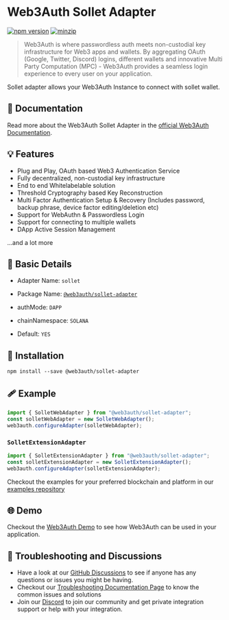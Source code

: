 # Web3Auth Sollet Adapter

[![npm version](https://img.shields.io/npm/v/@web3auth/sollet-adapter?label=%22%22)](https://www.npmjs.com/package/@web3auth/sollet-adapter/v/latest)
[![minzip](https://img.shields.io/bundlephobia/minzip/@web3auth/sollet-adapter?label=%22%22)](https://bundlephobia.com/result?p=@web3auth/sollet-adapter@latest)

> Web3Auth is where passwordless auth meets non-custodial key infrastructure for Web3 apps and wallets. By aggregating OAuth (Google, Twitter, Discord) logins, different wallets and innovative Multi Party Computation (MPC) - Web3Auth provides a seamless login experience to every user on your application.

Sollet adapter allows your Web3Auth Instance to connect with sollet wallet. 
## 📖 Documentation

 Read more about the Web3Auth Sollet Adapter in the [official Web3Auth Documentation](https://web3auth.io/docs/sdk/web/adapters/sollet).

## 💡 Features
- Plug and Play, OAuth based Web3 Authentication Service
- Fully decentralized, non-custodial key infrastructure
- End to end Whitelabelable solution
- Threshold Cryptography based Key Reconstruction
- Multi Factor Authentication Setup & Recovery (Includes password, backup phrase, device factor editing/deletion etc)
- Support for WebAuthn & Passwordless Login
- Support for connecting to multiple wallets
- DApp Active Session Management

...and a lot more

## 📄 Basic Details

- Adapter Name: `sollet`

- Package Name: [`@web3auth/sollet-adapter`](https://web3auth.io/docs/sdk/web/adapters/sollet)

- authMode: `DAPP`

- chainNamespace: `SOLANA`

- Default: `YES`

## 🔗 Installation

```shell
npm install --save @web3auth/sollet-adapter
```

## 🩹 Example

```ts
import { SolletWebAdapter } from "@web3auth/sollet-adapter";
const solletWebAdapter = new SolletWebAdapter();
web3auth.configureAdapter(solletWebAdapter);
```

### `SolletExtensionAdapter`

```ts
import { SolletExtensionAdapter } from "@web3auth/sollet-adapter";
const solletExtensionAdapter = new SolletExtensionAdapter();
web3auth.configureAdapter(solletExtensionAdapter);
```

Checkout the examples for your preferred blockchain and platform in our [examples repository](https://github.com/Web3Auth/examples/)

## 🌐 Demo

Checkout the [Web3Auth Demo](https://demo-app.web3auth.io/) to see how Web3Auth can be used in your application.

## 💬 Troubleshooting and Discussions

- Have a look at our [GitHub Discussions](https://github.com/Web3Auth/Web3Auth/discussions?discussions_q=sort%3Atop) to see if anyone has any questions or issues you might be having.
- Checkout our [Troubleshooting Documentation Page](https://web3auth.io/docs/troubleshooting) to know the common issues and solutions
- Join our [Discord](https://discord.gg/web3auth) to join our community and get private integration support or help with your integration.
